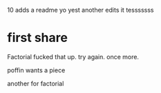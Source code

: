 10 adds a readme yo
yest another edits it
tesssssss


# first share

Factorial
fucked that up. try again.
once more.

poffin wants a piece

another for factorial
